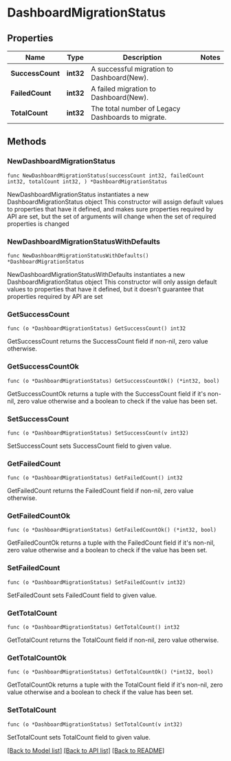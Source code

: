 # DashboardMigrationStatus

## Properties

Name | Type | Description | Notes
------------ | ------------- | ------------- | -------------
**SuccessCount** | **int32** | A successful migration to Dashboard(New). | 
**FailedCount** | **int32** | A failed migration to Dashboard(New). | 
**TotalCount** | **int32** | The total number of Legacy Dashboards to migrate. | 

## Methods

### NewDashboardMigrationStatus

`func NewDashboardMigrationStatus(successCount int32, failedCount int32, totalCount int32, ) *DashboardMigrationStatus`

NewDashboardMigrationStatus instantiates a new DashboardMigrationStatus object
This constructor will assign default values to properties that have it defined,
and makes sure properties required by API are set, but the set of arguments
will change when the set of required properties is changed

### NewDashboardMigrationStatusWithDefaults

`func NewDashboardMigrationStatusWithDefaults() *DashboardMigrationStatus`

NewDashboardMigrationStatusWithDefaults instantiates a new DashboardMigrationStatus object
This constructor will only assign default values to properties that have it defined,
but it doesn't guarantee that properties required by API are set

### GetSuccessCount

`func (o *DashboardMigrationStatus) GetSuccessCount() int32`

GetSuccessCount returns the SuccessCount field if non-nil, zero value otherwise.

### GetSuccessCountOk

`func (o *DashboardMigrationStatus) GetSuccessCountOk() (*int32, bool)`

GetSuccessCountOk returns a tuple with the SuccessCount field if it's non-nil, zero value otherwise
and a boolean to check if the value has been set.

### SetSuccessCount

`func (o *DashboardMigrationStatus) SetSuccessCount(v int32)`

SetSuccessCount sets SuccessCount field to given value.


### GetFailedCount

`func (o *DashboardMigrationStatus) GetFailedCount() int32`

GetFailedCount returns the FailedCount field if non-nil, zero value otherwise.

### GetFailedCountOk

`func (o *DashboardMigrationStatus) GetFailedCountOk() (*int32, bool)`

GetFailedCountOk returns a tuple with the FailedCount field if it's non-nil, zero value otherwise
and a boolean to check if the value has been set.

### SetFailedCount

`func (o *DashboardMigrationStatus) SetFailedCount(v int32)`

SetFailedCount sets FailedCount field to given value.


### GetTotalCount

`func (o *DashboardMigrationStatus) GetTotalCount() int32`

GetTotalCount returns the TotalCount field if non-nil, zero value otherwise.

### GetTotalCountOk

`func (o *DashboardMigrationStatus) GetTotalCountOk() (*int32, bool)`

GetTotalCountOk returns a tuple with the TotalCount field if it's non-nil, zero value otherwise
and a boolean to check if the value has been set.

### SetTotalCount

`func (o *DashboardMigrationStatus) SetTotalCount(v int32)`

SetTotalCount sets TotalCount field to given value.



[[Back to Model list]](../README.md#documentation-for-models) [[Back to API list]](../README.md#documentation-for-api-endpoints) [[Back to README]](../README.md)


